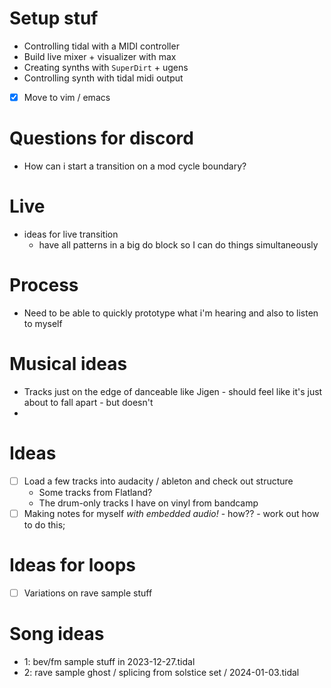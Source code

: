# Setup stuf
- Controlling tidal with a MIDI controller
- Build live mixer + visualizer with max
- Creating synths with `SuperDirt` +  ugens
- Controlling synth with tidal midi output
- [x] Move to vim / emacs

# Questions for discord
- How can i start a transition on a mod cycle boundary?

# Live
- ideas for live transition
  - have all patterns in a big do block so I can do things simultaneously

# Process
- Need to be able to quickly prototype what i'm hearing and also to listen to myself

# Musical ideas
- Tracks just on the edge of danceable like Jigen - should feel like it's just about to fall apart - but doesn't
-

# Ideas
- [ ] Load a few tracks into audacity / ableton and check out structure
  - Some tracks from Flatland?
  - The drum-only tracks I have on vinyl from bandcamp
- [ ] Making notes for myself *with embedded audio!* - how?? - work out how to do this;

# Ideas for loops
- [ ] Variations on rave sample stuff

# Song ideas
- 1: bev/fm sample stuff in 2023-12-27.tidal
- 2: rave sample ghost / splicing from solstice set / 2024-01-03.tidal
